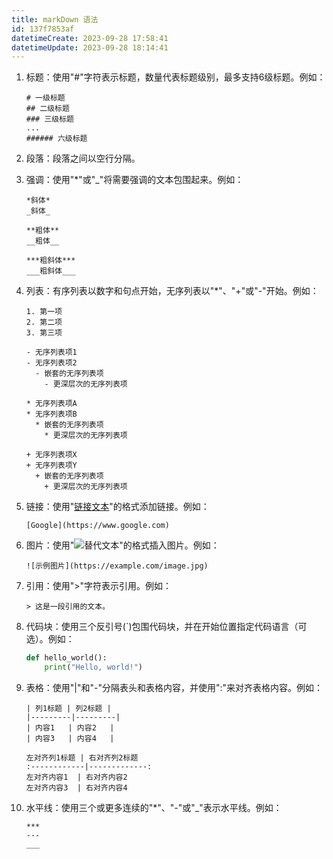 ```yaml
---
title: markDown 语法
id: 137f7853af
datetimeCreate: 2023-09-28 17:58:41
datetimeUpdate: 2023-09-28 18:14:41
---
```



1. 标题：使用"#"字符表示标题，数量代表标题级别，最多支持6级标题。例如：
   ```
   # 一级标题
   ## 二级标题
   ### 三级标题
   ...
   ###### 六级标题
   ```

2. 段落：段落之间以空行分隔。

3. 强调：使用"*"或"_"将需要强调的文本包围起来。例如：
   ```
   *斜体*
   _斜体_
   
   **粗体**
   __粗体__
   
   ***粗斜体***
   ___粗斜体___
   ```

4. 列表：有序列表以数字和句点开始，无序列表以"*"、"+"或"-"开始。例如：
    ```
    1. 第一项
    2. 第二项
    3. 第三项
    
    - 无序列表项1
    - 无序列表项2
      - 嵌套的无序列表项
        - 更深层次的无序列表项
    
    * 无序列表项A
    * 无序列表项B
      * 嵌套的无序列表项
        * 更深层次的无序列表项
        
    + 无序列表项X
    + 无序列表项Y
      + 嵌套的无序列表项
        + 更深层次的无序列表项  
    ```

5. 链接：使用"[链接文本](链接地址)"的格式添加链接。例如：
    ```
    [Google](https://www.google.com)
    ```

6. 图片：使用"![替代文本](图片链接地址)"的格式插入图片。例如：
   ```
   ![示例图片](https://example.com/image.jpg)
   ```

7. 引用：使用">"字符表示引用。例如：
   ```
   > 这是一段引用的文本。
   ```

8. 代码块：使用三个反引号(\`)包围代码块，并在开始位置指定代码语言（可选）。例如：
   ```python
   def hello_world():
       print("Hello, world!")
   ```

9. 表格：使用"|"和"-"分隔表头和表格内容，并使用":"来对齐表格内容。例如：
    ```
    | 列1标题 | 列2标题 |
    |---------|---------|
    | 内容1   | 内容2   |
    | 内容3   | 内容4   |
    
    左对齐列1标题 | 右对齐列2标题
    :------------|-------------:
    左对齐内容1  | 右对齐内容2
    左对齐内容3  | 右对齐内容4
    ```

10. 水平线：使用三个或更多连续的"*"、"-"或"_"表示水平线。例如：
     ```
     ***
     ---
     ___
     ```


